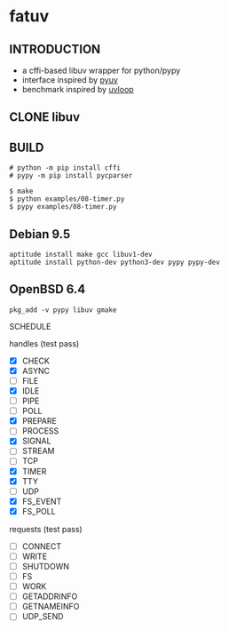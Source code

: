 # fatuv

## INTRODUCTION

* a cffi-based libuv wrapper for python/pypy
* interface inspired by [pyuv][1]
* benchmark inspired by [uvloop][2]


## CLONE libuv

## BUILD

```
# python -m pip install cffi
# pypy -m pip install pycparser

$ make
$ python examples/08-timer.py
$ pypy examples/08-timer.py
```

## Debian 9.5

```
aptitude install make gcc libuv1-dev
aptitude install python-dev python3-dev pypy pypy-dev
```

## OpenBSD 6.4

```
pkg_add -v pypy libuv gmake
```


[1]: https://github.com/saghul/pyuv/
[2]: https://github.com/MagicStack/uvloop

SCHEDULE

handles (test pass)
- [x] CHECK
- [x] ASYNC
- [ ] FILE
- [x] IDLE
- [ ] PIPE
- [ ] POLL
- [x] PREPARE
- [ ] PROCESS
- [x] SIGNAL
- [ ] STREAM
- [ ] TCP
- [x] TIMER
- [x] TTY
- [ ] UDP
- [x] FS_EVENT
- [x] FS_POLL

requests (test pass)
- [ ] CONNECT
- [ ] WRITE
- [ ] SHUTDOWN
- [ ] FS
- [ ] WORK
- [ ] GETADDRINFO
- [ ] GETNAMEINFO
- [ ] UDP_SEND
